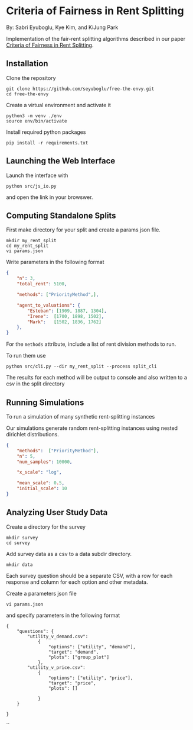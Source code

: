 # Criteria of Fairness in Rent Splitting
By: Sabri Eyuboglu, Kye Kim, and KiJung Park

Implementation of the fair-rent splitting algorithms described in our paper [Criteria of Fairness in Rent Splitting](manuscript.pdf).

## Installation
Clone the repository
```
git clone https://github.com/seyuboglu/free-the-envy.git
cd free-the-envy

```

Create a virtual environment and activate it
```
python3 -m venv ./env
source env/bin/activate
```

Install required python packages
```
pip install -r requirements.txt
```

## Launching the Web Interface 
Launch the interface with
```
python src/js_io.py 
```
and open the link in your browswer. 


## Computing Standalone Splits
First make directory for your split and create a params json file. 
```
mkdir my_rent_split
cd my_rent_split
vi params.json
```

Write parameters in the following format
```json
{
    "n": 3,
    "total_rent": 5100,

    "methods": ["PriorityMethod",],

    "agent_to_valuations": {
        "Esteban": [1909, 1887, 1304],
        "Irene":  [1700, 1898, 1502],
        "Mark":   [1502, 1836, 1762]
    }, 
}
```
For the `methods` attribute, include a list of rent division methods to run. 

To run them use
```
python src/cli.py --dir my_rent_split --process split_cli
```

The results for each method will be output to console and also written to a csv in the split directory

## Running Simulations
To run a simulation of many synthetic rent-splitting instances

Our simulations generate random rent-splitting instances using nested dirichlet distributions. 
```json
{
    "methods":  ["PriorityMethod"],
    "n": 5,
    "num_samples": 10000,

    "x_scale": "log",

    "mean_scale": 0.5,
    "initial_scale": 10
}
```

## Analyzing User Study Data
Create a directory for the survey 
```
mkdir survey
cd survey
```

Add survey data as a csv to a data subdir directory. 
```
mkdir data
```

Each survey question should be a separate CSV, with a row for each response and column for each option and other metadata.

Create a parameters json file
```
vi params.json
```
and specify parameters in the following format 

```
{
    "questions": {
        "utility_v_demand.csv": 
            {
                "options": ["utility", "demand"],
                "target": "demand",
                "plots": ["group_plot"]
            }, 
        "utility_v_price.csv":
            {
                "options": ["utility", "price"],
                "target": "price",
                "plots": []

            }
    }

}
```



``
